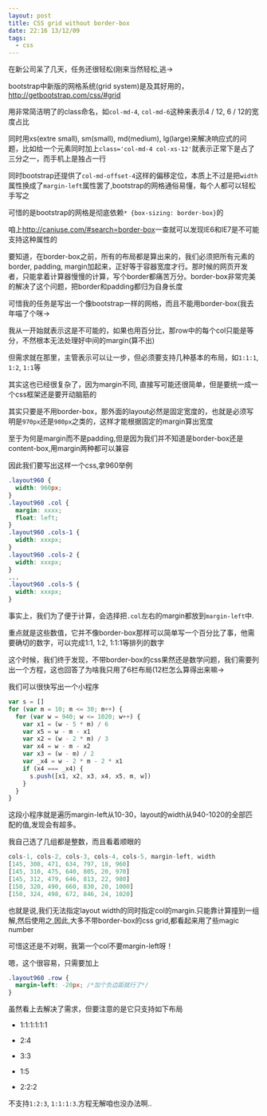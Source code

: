 ```yaml
---
layout: post
title: CSS grid without border-box
date: 22:16 13/12/09
tags:
  - css
---
```


在新公司呆了几天，任务还很轻松(刚来当然轻松,逃->

bootstrap中新版的网格系统(grid system)是及其好用的，<http://getbootstrap.com/css/#grid>

用非常简洁明了的class命名，如`col-md-4`, `col-md-6`这种来表示4 / 12, 6 / 12的宽度占比

同时用xs(extre small), sm(small), md(medium), lg(large)来解决响应式的问题，比如给一个元素同时加上`class='col-md-4 col-xs-12'`就表示正常下是占了三分之一，而手机上是独占一行

同时bootstrap还提供了`col-md-offset-4`这样的偏移定位，本质上不过是把`width`属性换成了`margin-left`属性罢了,bootstrap的网格通俗易懂，每个人都可以轻松手写之

可惜的是bootstrap的网格是彻底依赖`* {box-sizing: border-box}`的

咱上<http://caniuse.com/#search=border-box>一查就可以发现IE6和IE7是不可能支持这种属性的

要知道，在border-box之前，所有的布局都是算出来的，我们必须把所有元素的border, padding, margin加起来，正好等于容器宽度才行。那时候的网页开发者，只能拿着计算器慢慢的计算，写个border都痛苦万分。border-box非常完美的解决了这个问题，把border和padding都归为自身长度

可惜我的任务是写出一个像bootstrap一样的网格，而且不能用border-box(我去年喵了个咪->

我从一开始就表示这是不可能的，如果也用百分比，那row中的每个col只能是等分，不然根本无法处理好中间的margin(算不出)

但需求就在那里，主管表示可以让一步，但必须要支持几种基本的布局，如`1:1:1`, `1:2`, `1:1`等

其实这也已经很复杂了，因为margin不同, 直接写可能还很简单，但是要统一成一个css框架还是要开动脑筋的

其实只要是不用border-box，那外面的layout必然是固定宽度的，也就是必须写明是`970px`还是`980px`之类的，这样才能根据固定的margin算出宽度

至于为何是margin而不是padding,但是因为我们并不知道是border-box还是content-box,用margin两种都可以兼容

因此我们要写出这样一个css,拿960举例

```css
.layout960 {
  width: 960px;
}
.layout960 .col {
  margin: xxxx;
  float: left;
}
.layout960 .cols-1 {
  width: xxxpx;
}
.layout960 .cols-2 {
  width: xxxpx;
}
...
.layout960 .cols-5 {
  width: xxxpx;
}
```

事实上，我们为了便于计算，会选择把`.col`左右的margin都放到`margin-left`中.

重点就是这些数值，它并不像border-box那样可以简单写一个百分比了事，他需要确切的数字，可以完成1:1, 1:2, 1:1:1等排列的数字

这个时候，我们终于发现，不带border-box的css果然还是数学问题，我们需要列出一个方程，这也回答了为啥我只用了6栏布局(12栏怎么算得出来嘛->

我们可以很快写出一个小程序

```javascript
var s = []
for (var m = 10; m <= 30; m++) {
  for (var w = 940; w <= 1020; w++) {
    var x1 = (w - 5 * m) / 6
    var x5 = w - m - x1
    var x2 = (w - 2 * m) / 3
    var x4 = w - m - x2
    var x3 = (w - m) / 2
    var _x4 = w - 2 * m - 2 * x1
    if (x4 === _x4) {
      s.push([x1, x2, x3, x4, x5, m, w])
    }
  }
}
```

这段小程序就是遍历margin-left从10-30，layout的width从940-1020的全部匹配的值,发现会有超多。

我自己选了几组都是整数，而且看着顺眼的

```javascript
cols-1, cols-2, cols-3, cols-4, cols-5, margin-left, width
[145, 308, 471, 634, 797, 18, 960]
[145, 310, 475, 640, 805, 20, 970]
[145, 312, 479, 646, 813, 22, 980]
[150, 320, 490, 660, 830, 20, 1000]
[150, 324, 498, 672, 846, 24, 1020]
```

也就是说,我们无法指定layout width的同时指定col的margin.只能靠计算撞到一组解,然后使用之,因此,大多不带border-box的css grid,都看起来用了些magic number

可惜这还是不对啊，我第一个col不要margin-left呀！

嗯，这个很容易，只需要加上

```css
.layout960 .row {
  margin-left: -20px; /*加个负边距就行了*/
}
```

虽然看上去解决了需求，但要注意的是它只支持如下布局

- 1:1:1:1:1:1

- 2:4

- 3:3

- 1:5

- 2:2:2

不支持`1:2:3`, `1:1:1:3`.方程无解咱也没办法啊..

